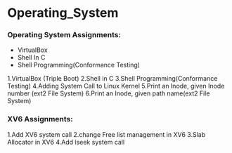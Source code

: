 # Operating_System
### Operating System Assignments:
<ul>
  <li>VirtualBox
  <li>Shell In C
  <li>Shell Programming(Conformance Testing)
</ul>
1.VirtualBox (Triple Boot)
2.Shell in C
3.Shell Programming(Conformance Testing)
4.Adding System Call to Linux Kernel
5.Print an Inode, given Inode number (ext2 File System)
6.Print an Inode, given path name(ext2 File System)

### XV6 Assignments:
1.Add XV6 system call 
2.change Free list management in XV6
3.Slab Allocator in XV6
4.Add lseek system call
